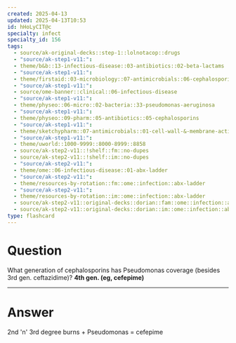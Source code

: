 ```yaml
---
created: 2025-04-13
updated: 2025-04-13T10:53
id: hHoLyCIT@c
specialty: infect
specialty_id: 156
tags:
  - source/ak-original-decks::step-1::lolnotacop::drugs
  - "source/ak-step1-v11:": 
  - theme/b&b::13-infectious-disease::03-antibiotics::02-beta-lactams
  - "source/ak-step1-v11:": 
  - theme/firstaid::03-microbiology::07-antimicrobials::06-cephalosporins
  - "source/ak-step1-v11:": 
  - source/ome-banner::clinical::06-infectious-disease
  - "source/ak-step1-v11:": 
  - theme/physeo::06-micro::02-bacteria::33-pseudomonas-aeruginosa
  - "source/ak-step1-v11:": 
  - theme/physeo::09-pharm::05-antibiotics::05-cephalosporins
  - "source/ak-step1-v11:": 
  - theme/sketchypharm::07-antimicrobials::01-cell-wall-&-membrane-active-antibiotics::04-cephalosporins
  - "source/ak-step1-v11:": 
  - theme/uworld::1000-9999::8000-8999::8858
  - source/ak-step2-v11::!shelf::fm::no-dupes
  - source/ak-step2-v11::!shelf::im::no-dupes
  - "source/ak-step2-v11:": 
  - theme/ome::06-infectious-disease::01-abx-ladder
  - "source/ak-step2-v11:": 
  - theme/resources-by-rotation::fm::ome::infection::abx-ladder
  - "source/ak-step2-v11:": 
  - theme/resources-by-rotation::im::ome::infection::abx-ladder
  - source/ak-step2-v11::original-decks::dorian::fam::ome::infection::abx-ladder
  - source/ak-step2-v11::original-decks::dorian::im::ome::infection::abx-ladder"
type: flashcard
---
```


# Question
What generation of cephalosporins has Pseudomonas coverage (besides 3rd gen. ceftazidime)?   **4th gen. (eg, cefepime)**

---

# Answer
2nd 'n' 3rd degree burns + Pseudomonas = cefepime